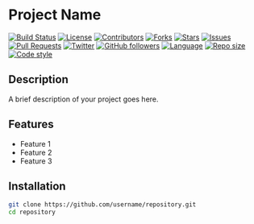 # Project Name

[![Build Status](https://img.shields.io/github/actions/workflow/status/username/repository/ci.yml?branch=main)](https://github.com/username/repository/actions)
[![License](https://img.shields.io/github/license/username/repository)](https://github.com/username/repository/blob/main/LICENSE)
[![Contributors](https://img.shields.io/github/contributors/username/repository)](https://github.com/username/repository/graphs/contributors)
[![Forks](https://img.shields.io/github/forks/username/repository)](https://github.com/username/repository/network/members)
[![Stars](https://img.shields.io/github/stars/username/repository)](https://github.com/username/repository/stargazers)
[![Issues](https://img.shields.io/github/issues/username/repository)](https://github.com/username/repository/issues)
[![Pull Requests](https://img.shields.io/github/issues-pr/username/repository)](https://github.com/username/repository/pulls)
[![Twitter](https://img.shields.io/twitter/follow/twitter_handle?style=social)](https://twitter.com/twitter_handle)
[![GitHub followers](https://img.shields.io/github/followers/username?style=social)](https://github.com/username)
[![Language](https://img.shields.io/github/languages/top/username/repository)](https://github.com/username/repository)
[![Repo size](https://img.shields.io/github/repo-size/username/repository)](https://github.com/username/repository)
[![Code style](https://img.shields.io/badge/code%20style-black-000000.svg)](https://github.com/psf/black)

## Description

A brief description of your project goes here.

## Features

- Feature 1
- Feature 2
- Feature 3

## Installation

```bash
git clone https://github.com/username/repository.git
cd repository
